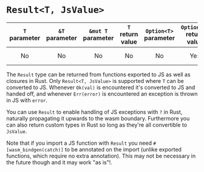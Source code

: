 # `Result<T, JsValue>`

| `T` parameter | `&T` parameter | `&mut T` parameter | `T` return value | `Option<T>` parameter | `Option<T>` return value | JavaScript representation |
|:---:|:---:|:---:|:---:|:---:|:---:|:---:|
| No | No | No | No | No | Yes | Same as `T`, or an exception |

The `Result` type can be returned from functions exported to JS as well as
closures in Rust. Only `Result<T, JsValue>` is supported where `T` can be
converted to JS. Whenever `Ok(val)` is encountered it's converted to JS and
handed off, and whenever `Err(error)` is encountered an exception is thrown in
JS with `error`.

You can use `Result` to enable handling of JS exceptions with `?` in Rust,
naturally propagating it upwards to the wasm boundary. Furthermore you can also
return custom types in Rust so long as they're all convertible to `JsValue`.

Note that if you import a JS function with `Result` you need
`#[wasm_bindgen(catch)]` to be annotated on the import (unlike exported
functions, which require no extra annotation). This may not be necessary in the
future though and it may work "as is"!.
